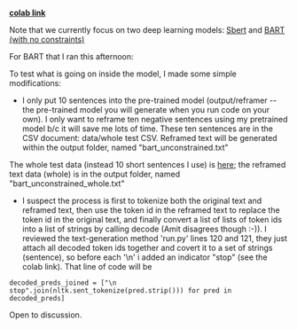 **[colab link](https://colab.research.google.com/drive/1B3-_WR_ge9Teea6tGzF-E5Hk44wCX_wk?usp=sharing)**

Note that we currently focus on two deep learning models: [Sbert](https://www.sbert.net/) and [BART (with no constraints)](https://ai.facebook.com/research/publications/bart-denoising-sequence-to-sequence-pre-training-for-natural-language-generation-translation-and-comprehension/)

For BART that I ran this afternoon:

To test what is going on inside the model, I made some simple modifications:
* I only put 10 sentences into the pre-trained model (output/reframer --  the pre-trained model you will generate when you run code on your own). I only want to reframe ten negative sentences using my pretrained model b/c it will save me lots of time. These ten sentences are in the CSV document: data/whole test CSV. Reframed text will be generated within the output folder, named "bart_unconstrained.txt"

The whole test data (instead 10 short sentences I use) is [here](https://github.com/SALT-NLP/positive-frames/blob/main/data/wholetest.csv); the reframed text data (whole) is in the output folder, named "bart_unconstrained_whole.txt"
* I suspect the process is first to tokenize both the original text and reframed text, then use the token id in the reframed text to replace the token id in the original text, and finally convert a list of lists of token ids into a list of strings by calling decode (Amit disagrees though :-)). I reviewed the text-generation method 'run.py' lines 120 and 121, they just attach all decoded token ids together and covert it to a set of strings (sentence), so before each '\n' i added an indicator "stop" (see the colab link). That line of code will be 

```
decoded_preds_joined = ["\n stop".join(nltk.sent_tokenize(pred.strip())) for pred in decoded_preds]
```
Open to discussion.
